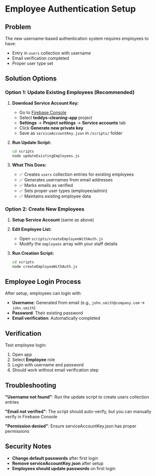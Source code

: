 # Employee Authentication Setup

## Problem
The new username-based authentication system requires employees to have:
- Entry in `users` collection with username
- Email verification completed
- Proper user type set

## Solution Options

### Option 1: Update Existing Employees (Recommended)

1. **Download Service Account Key:**
   - Go to [Firebase Console](https://console.firebase.google.com/)
   - Select **teddys-cleaning-app** project
   - **Settings** → **Project settings** → **Service accounts** tab
   - Click **Generate new private key**
   - Save as `serviceAccountKey.json` in `/scripts/` folder

2. **Run Update Script:**
   ```bash
   cd scripts
   node updateExistingEmployees.js
   ```

3. **What This Does:**
   - ✅ Creates `users` collection entries for existing employees
   - ✅ Generates usernames from email addresses
   - ✅ Marks emails as verified
   - ✅ Sets proper user types (employee/admin)
   - ✅ Maintains existing employee data

### Option 2: Create New Employees

1. **Setup Service Account** (same as above)

2. **Edit Employee List:**
   - Open `scripts/createEmployeeWithAuth.js`
   - Modify the `employees` array with your staff details

3. **Run Creation Script:**
   ```bash
   cd scripts
   node createEmployeeWithAuth.js
   ```

## Employee Login Process

After setup, employees can login with:
- **Username**: Generated from email (e.g., `john.smith@company.com` → `john.smith`)
- **Password**: Their existing password
- **Email verification**: Automatically completed

## Verification

Test employee login:
1. Open app
2. Select **Employee** role
3. Login with username and password
4. Should work without email verification step

## Troubleshooting

**"Username not found"**: Run the update script to create users collection entries

**"Email not verified"**: The script should auto-verify, but you can manually verify in Firebase Console

**"Permission denied"**: Ensure serviceAccountKey.json has proper permissions

## Security Notes

- **Change default passwords** after first login
- **Remove serviceAccountKey.json** after setup
- **Employees should update passwords** on first login